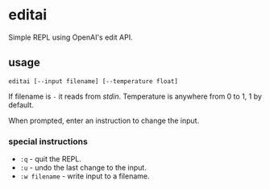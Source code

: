 # editai

Simple REPL using OpenAI's edit API.

## usage

```
editai [--input filename] [--temperature float]
```

If filename is `-` it reads from _stdin_. Temperature is anywhere from 0 to 1, 1 by default.

When prompted, enter an instruction to change the input.

### special instructions

* `:q` - quit the REPL.
* `:u` - undo the last change to the input.
* `:w filename` - write input to a filename.
